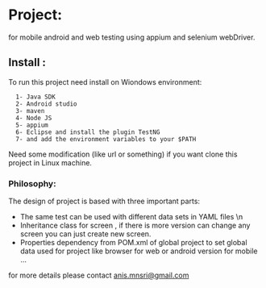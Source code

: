 # Project:
for mobile android and web testing using appium and selenium webDriver.
## Install :

To run this project need install on Wiondows environment:

```
  1- Java SDK 
  2- Android studio
  3- maven
  4- Node JS
  5- appium 
  6- Eclipse and install the plugin TestNG
  7- and add the environment variables to your $PATH
```
  Need some modification (like url or something) if you want clone this project in Linux machine.
  
  ### Philosophy: 
  
  The design of project is based with three important parts:
  
  * The same test can be used with different data sets in YAML files \n
  * Inheritance class for screen , if there is more version can change any screen you can just create new screen.
  * Properties dependency from POM.xml of global project to set global data used for project like browser for web or android version for mobile ...
  
  
  for more details please contact anis.mnsri@gmail.com
